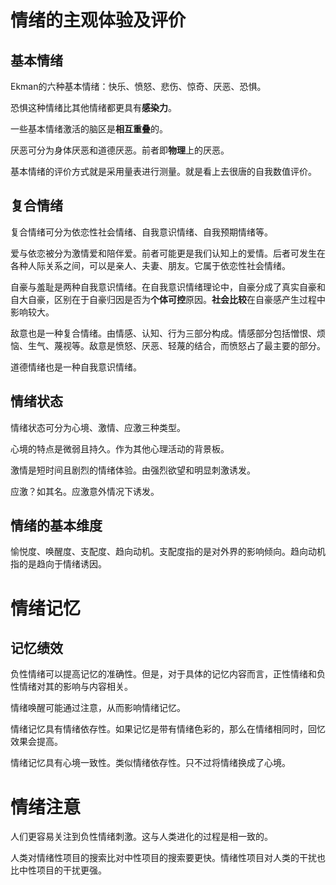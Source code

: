 # 情绪的主观体验及评价

## 基本情绪

Ekman的六种基本情绪：快乐、愤怒、悲伤、惊奇、厌恶、恐惧。

恐惧这种情绪比其他情绪都更具有**感染力**。

一些基本情绪激活的脑区是**相互重叠**的。

厌恶可分为身体厌恶和道德厌恶。前者即**物理**上的厌恶。

基本情绪的评价方式就是采用量表进行测量。就是看上去很唐的自我数值评价。

## 复合情绪

复合情绪可分为依恋性社会情绪、自我意识情绪、自我预期情绪等。

爱与依恋被分为激情爱和陪伴爱。前者可能更是我们认知上的爱情。后者可发生在各种人际关系之间，可以是亲人、夫妻、朋友。它属于依恋性社会情绪。

自豪与羞耻是两种自我意识情绪。在自我意识情绪理论中，自豪分成了真实自豪和自大自豪，区别在于自豪归因是否为**个体可控**原因。**社会比较**在自豪感产生过程中影响较大。

敌意也是一种复合情绪。由情感、认知、行为三部分构成。情感部分包括憎恨、烦恼、生气、蔑视等。敌意是愤怒、厌恶、轻蔑的结合，而愤怒占了最主要的部分。

道德情绪也是一种自我意识情绪。

## 情绪状态

情绪状态可分为心境、激情、应激三种类型。

心境的特点是微弱且持久。作为其他心理活动的背景板。

激情是短时间且剧烈的情绪体验。由强烈欲望和明显刺激诱发。

应激？如其名。应激意外情况下诱发。

## 情绪的基本维度

愉悦度、唤醒度、支配度、趋向动机。支配度指的是对外界的影响倾向。趋向动机指的是趋向于情绪诱因。

# 情绪记忆

## 记忆绩效

负性情绪可以提高记忆的准确性。但是，对于具体的记忆内容而言，正性情绪和负性情绪对其的影响与内容相关。

情绪唤醒可能通过注意，从而影响情绪记忆。

情绪记忆具有情绪依存性。如果记忆是带有情绪色彩的，那么在情绪相同时，回忆效果会提高。

情绪记忆具有心境一致性。类似情绪依存性。只不过将情绪换成了心境。

# 情绪注意

人们更容易关注到负性情绪刺激。这与人类进化的过程是相一致的。

人类对情绪性项目的搜索比对中性项目的搜索要更快。情绪性项目对人类的干扰也比中性项目的干扰更强。
